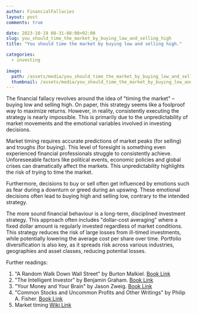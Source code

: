 ```yaml
---
author: FinancialFallacies
layout: post
comments: true

date: 2023-10-19 08-31-08:00+02:00  
slug: you_should_time_the_market_by_buying_low_and_selling_high
title: "You should time the market by buying low and selling high."

categories:
  - investing
  
image:
  path: /assets/media/you_should_time_the_market_by_buying_low_and_selling_high.jpg
  thumbnail: /assets/media/you_should_time_the_market_by_buying_low_and_selling_high.jpg
---
```


The financial fallacy revolves around the idea of "timing the market" – buying low and selling high. On paper, this strategy seems like a foolproof way to maximize returns. However, in reality, consistently executing the strategy is nearly impossible. This is primarily due to the unpredictability of market movements and the emotional variables involved in investing decisions.

Market timing requires accurate predictions of market peaks (for selling) and troughs (for buying). This level of foresight is something even experienced financial professionals struggle to consistently achieve. Unforeseeable factors like political events, economic policies and global crises can dramatically affect the markets. This unpredictability highlights the risk of trying to time the market.

Furthermore, decisions to buy or sell often get influenced by emotions such as fear during a downturn or greed during an upswing. These emotional decisions often lead to buying high and selling low, contrary to the intended strategy.

The more sound financial behaviour is a long-term, disciplined investment strategy. This approach often includes "dollar-cost averaging" where a fixed dollar amount is regularly invested regardless of market conditions. This strategy reduces the risk of large losses from ill-timed investments, while potentially lowering the average cost per share over time. Portfolio diversification is also key, as it spreads risk across various industries, geographies and asset classes, reducing potential losses.

Further readings:

1. "A Random Walk Down Wall Street" by Burton Malkiel. [Book Link](https://www.amazon.com/Random-Walk-Down-Wall-Street/dp/0393330338)
2. "The Intelligent Investor" by Benjamin Graham. [Book Link](https://www.amazon.com/Intelligent-Investor-Definitive-Investing-Essentials/dp/0060555661)
3. "Your Money and Your Brain" by Jason Zweig. [Book Link](https://www.amazon.com/Your-Money-Brain-Science-Neuroeconomics/dp/0743276698)
4. "Common Stocks and Uncommon Profits and Other Writings" by Philip A. Fisher. [Book Link](https://www.amazon.com/Common-Stocks-Uncommon-Profits-Writings/dp/0471445509)
6. Market timing [Wiki Link](https://en.wikipedia.org/wiki/Operation_Market_Time)
